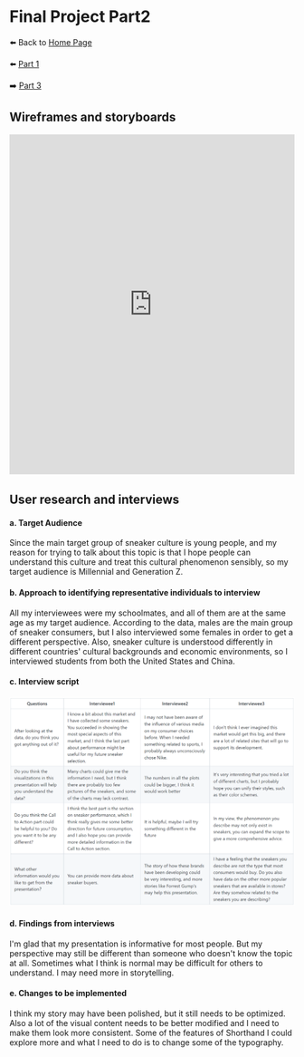 # Final Project Part2

:arrow_left: Back to [Home Page](https://junyusun.github.io/Sun-portfolio/)

:arrow_left: [Part 1](Final_project_part1.md)

:arrow_right: [Part 3](Final_project_part3.md)

## Wireframes and storyboards
<iframe src="https://preview.shorthand.com/nUxrxkLPEKWO1Q7J" width="100%" height="600" frameborder="0" scrolling="yes"></iframe>

## User research and interviews

#### a. Target Audience
Since the main target group of sneaker culture is young people, and my reason for trying to talk about this topic is that I hope people can understand this culture and treat this cultural phenomenon sensibly, so my target audience is Millennial and Generation Z.

#### b. Approach to identifying representative individuals to interview 
All my interviewees were my schoolmates, and all of them are at the same age as my target audience. According to the data, males are the main group of sneaker consumers, but I also interviewed some females in order to get a different perspective. Also, sneaker culture is understood differently in different countries' cultural backgrounds and economic environments, so I interviewed students from both the United States and China.

#### c. Interview script

![Interview](interview.png)
#### d. Findings from interviews
I'm glad that my presentation is informative for most people. But my perspective may still be different than someone who doesn't know the topic at all. Sometimes what I think is normal may be difficult for others to understand. I may need more in storytelling.
#### e. Changes to be implemented
I think my story may have been polished, but it still needs to be optimized. Also a lot of the visual content needs to be better modified and I need to make them look more consistent. Some of the features of Shorthand I could explore more and what I need to do is to change some of the typography.
